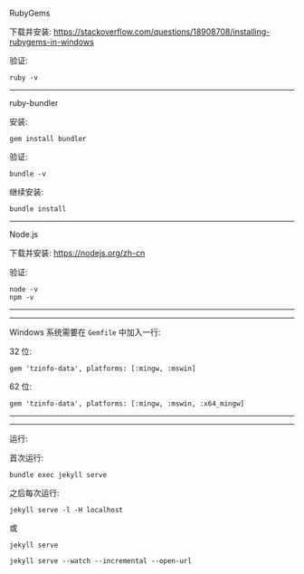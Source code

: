 RubyGems

下载并安装: https://stackoverflow.com/questions/18908708/installing-rubygems-in-windows

验证: 

```shell
ruby -v
```

---

ruby-bundler

安装: 

```text
gem install bundler
```

验证: 

```shell
bundle -v
```

继续安装: 

```shell
bundle install
```

---

Node.js

下载并安装: https://nodejs.org/zh-cn

验证: 

```shell
node -v
npm -v
```

---

---

Windows 系统需要在 `Gemfile` 中加入一行: 

32 位: 

```shell
gem 'tzinfo-data', platforms: [:mingw, :mswin]
```

62 位: 

```shell
gem 'tzinfo-data', platforms: [:mingw, :mswin, :x64_mingw]
```

---

---

运行: 

首次运行: 

```shell
bundle exec jekyll serve
```

之后每次运行: 

```shell
jekyll serve -l -H localhost
```

或 

```shell
jekyll serve
```



```shell
jekyll serve --watch --incremental --open-url
```

